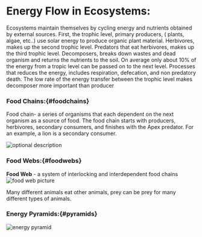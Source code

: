 # Energy Flow in Ecosystems:
Ecosystems maintain themselves by cycling energy and nutrients obtained by external sources. First, the trophic level, primary producers, ( plants, algae, etc..) use solar energy to produce organic plant  material. Herbivores, makes up the second trophic level. Predators that eat herbivores, makes up the third trophic level. Decomposers, breaks down wastes and dead organism and returns the nutrients to the soil. On average only about 10% of the energy from a tropic level can be passed on to the next level. Processes that reduces the energy, includes respiration, defecation, and non predatory death. The low rate of the energy transfer between the trophic level  makes decomposer more important than producer 

### Food Chains:{#foodchains}
Food chain- a series of organisms that each dependent on the next organism as a source of food. The food chain starts with producers, herbivores, secondary consumers, and finishes with the Apex predator. For an example, a lion is a secondary consumer. 

![optional description](http://4.bp.blogspot.com/-TnVVyEVeqnw/Vk3JmyPGjoI/AAAAAAAAAZw/WU0k-wE2H3E/s1600/food+chain+2.png "Food Chain")

### Food Webs:{#foodwebs}
**Food Web** - a system of interlocking and interdependent food chains
![food web picture](https://teachengineeringprod.blob.core.windows.net/content/cub_/activities/cub_bio/cub_bio_lesson03_activity1_header_image_new.png)

Many different animals eat other animals, prey can be prey for many different types of animals. 

### Energy Pyramids:{#pyramids} 
![energy pyramid](http://image.wikifoundry.com/image/3/zvWMiEVUtRVJLVjmidZSyw96134/GW543H382 "energy pyramid")